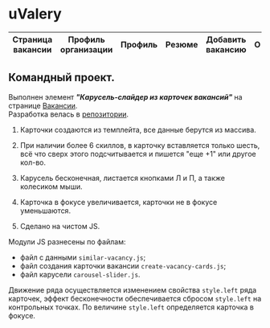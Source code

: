 # uValery
 Страница вакансии | Профиль организации | Профиль | Резюме | Добавить вакансию | О&nbsp;проекте
--- | --- | --- | --- | --- | --- 

## Командный проект. 

Выполнен элемент ***"Карусель-слайдер из карточек вакансий"*** на странице [Вакансии](https://cohort52.github.io/uvalery/pages/vacancy.html).\
Разработка велась в [репозитории](https://github.com/proactative/slider-carousel).

1. Карточки создаются из темплейта, все данные берутся из массива.

2. При наличии более 6 скиллов, в карточку вставляется только шесть, всё что сверх этого подсчитывается и пишется "еще +1" или другое кол-во.

3. Карусель бесконечная, листается кнопками Л и П, а также колесиком мыши.

4. Карточка в фокусе увеличивается, карточки не в фокусе уменьшаются.

5. Сделано на чистом JS.

Модули JS разнесены по файлам:

- файл с данными `similar-vacancy.js`;
- файл создания карточки вакансии `create-vacancy-cards.js`;
- файл карусели `carousel-slider.js`.

Движение ряда осуществляется изменением свойства `style.left` ряда карточек, эффект бесконечности обеспечивается сбросом `style.left` на контрольных точках. По величине `style.left` определяется карточка в фокусе.